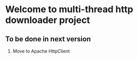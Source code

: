 # Welcome to multi-thread http downloader project

## To be done in next version
1. Move to Apache HttpClient
